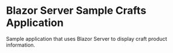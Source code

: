 # Blazor Server Sample Crafts Application

Sample application that uses Blazor Server to display craft product information.